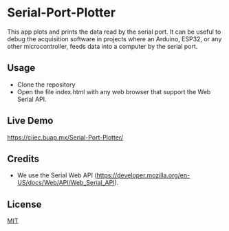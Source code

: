 # Serial-Port-Plotter
This app plots and prints the data read by the serial port.   It can be useful to debug the acquisition software in projects where an Arduino, ESP32, or any other microcontroller, feeds data into a computer by the serial port. 

## Usage

- Clone the repository
- Open the file index.html with any web browser that support the Web Serial API.

## Live Demo

https://ciiec.buap.mx/Serial-Port-Plotter/

## Credits

- We use the Serial Web API (https://developer.mozilla.org/en-US/docs/Web/API/Web_Serial_API).

## License

[MIT](LICENSE)
